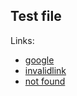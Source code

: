 ## Test file

Links:
- [google](https://www.google.com/)
- [invalidlink](https://reqres.in/api/users/34)
- [not found](http://www.dundermifflin.com.br/)
